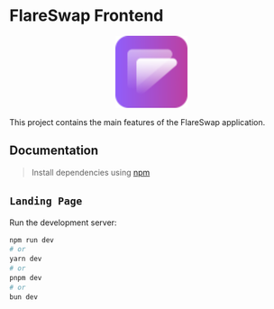 # FlareSwap Frontend

<p align="center">
  <a href="https://flareswap.finance">
      <img src="./public/logo.svg" height="128">
  </a>
</p>

This project contains the main features of the FlareSwap application.

## Documentation

> Install dependencies using [npm](https://www.npmjs.com/)

## `Landing Page`

Run the development server:

```bash
npm run dev
# or
yarn dev
# or
pnpm dev
# or
bun dev
```
